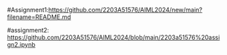 #Assignment1:https://github.com/2203A51576/AIML2024/new/main?filename=README.md

#assignment2: https://github.com/2203A51576/AIML2024/blob/main/2203a51576%20assign2.ipynb
